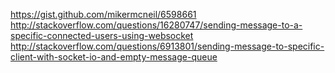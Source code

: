 
https://gist.github.com/mikermcneil/6598661
http://stackoverflow.com/questions/16280747/sending-message-to-a-specific-connected-users-using-websocket
http://stackoverflow.com/questions/6913801/sending-message-to-specific-client-with-socket-io-and-empty-message-queue
